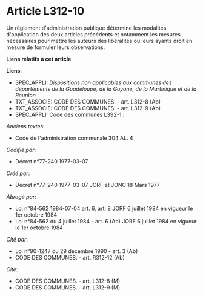 # Article L312-10

Un règlement d'administration publique détermine les modalités d'application des deux articles précédents et notamment les
mesures nécessaires pour mettre les auteurs des libéralités ou leurs ayants droit en mesure de formuler leurs observations.

**Liens relatifs à cet article**

**Liens**:

  - SPEC_APPLI: *Dispositions non applicables aux communes des départements de la Guadeloupe, de la Guyane, de la Martinique et de la Réunion*
  - TXT_ASSOCIE: CODE DES COMMUNES. - art. L312-8 (Ab)
  - TXT_ASSOCIE: CODE DES COMMUNES. - art. L312-9 (Ab)
  - SPEC_APPLI: Code des communes L392-1 :

_Anciens textes_:

  - Code de l'administration communale 304 AL. 4

_Codifié par_:

  - Décret n°77-240 1977-03-07

_Créé par_:

  - Décret n°77-240 1977-03-07 JORF et JONC 18 Mars 1977

_Abrogé par_:

  - Loi n°84-562 1984-07-04 art. 6, art. 8 JORF 6 juillet 1984  en vigueur le 1er octobre 1984
  - Loi n°84-562 du 4 juillet 1984 - art. 6 (Ab) JORF 6 juillet 1984  en vigueur le 1er octobre 1984

_Cité par_:

  - Loi n°90-1247 du 29 décembre 1990 - art. 3 (Ab)
  - CODE DES COMMUNES. - art. R312-12 (Ab)

_Cite_:

  - CODE DES COMMUNES. - art. L312-8 (M)
  - CODE DES COMMUNES. - art. L312-9 (M)
